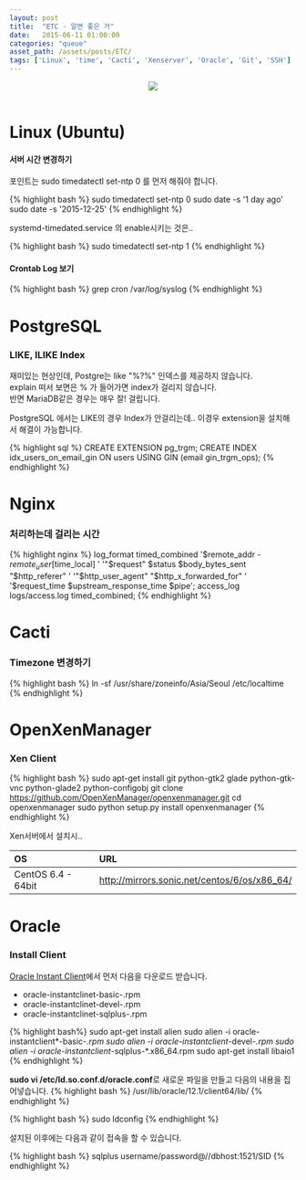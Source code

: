 ```yaml
---
layout: post
title:  "ETC - 알면 좋은 거"
date:   2015-06-11 01:00:00
categories: "queue"
asset_path: /assets/posts/ETC/
tags: ['Linux', 'time', 'Cacti', 'Xenserver', 'Oracle', 'Git', 'SSH']
---
```

<header>
    <img src="{{ page.asset_path }}power.jpg" class="img-responsive img-rounded">
</header>


# Linux (Ubuntu)

#### 서버 시간 변경하기

포인트는 sudo timedatectl set-ntp 0 를 먼저 해줘야 합니다.<br>

{% highlight bash %}
sudo timedatectl set-ntp 0
sudo date -s '1 day ago'
sudo date -s '2015-12-25'
{% endhighlight %}

systemd-timedated.service 의 enable시키는 것은.. 

{% highlight bash %}
sudo timedatectl set-ntp 1
{% endhighlight %}

#### Crontab Log 보기

{% highlight bash %}
grep cron /var/log/syslog
{% endhighlight %}


# PostgreSQL

### LIKE, ILIKE Index

재미있는 현상인데, Postgre는 like "%?%" 인덱스를 제공하지 않습니다. <br>
explain 떠서 보면은 % 가 들어가면 index가 걸리지 않습니다.<br>
반면 MariaDB같은 경우는 매우 잘! 걸립니다.

PostgreSQL 에서는 LIKE의 경우 Index가 안걸리는데.. 이경우 extension을 설치해서 해결이 가능합니다.

{% highlight sql %}
CREATE EXTENSION pg_trgm;
CREATE INDEX idx_users_on_email_gin ON users USING GIN (email gin_trgm_ops);
{% endhighlight %}


# Nginx

### 처리하는데 걸리는 시간

{% highlight nginx %}
log_format timed_combined '$remote_addr - $remote_user [$time_local] '
            '"$request" $status $body_bytes_sent "$http_referer" '
            '"$http_user_agent" "$http_x_forwarded_for" '
            '$request_time $upstream_response_time $pipe';
access_log logs/access.log timed_combined;
{% endhighlight %}

# Cacti

### Timezone 변경하기

{% highlight bash %}
ln -sf /usr/share/zoneinfo/Asia/Seoul /etc/localtime
{% endhighlight %}

# OpenXenManager

### Xen Client

{% highlight bash %}
sudo apt-get install git python-gtk2 glade python-gtk-vnc python-glade2 python-configobj
git clone https://github.com/OpenXenManager/openxenmanager.git
cd openxenmanager
sudo python setup.py install
openxenmanager
{% endhighlight %}

Xen서버에서 설치시.. 

| OS | URL |
|:---|:----|
| CentOS 6.4 - 64bit | http://mirrors.sonic.net/centos/6/os/x86_64/ |


# Oracle

### Install Client

[Oracle Instant Client]에서 먼저 다음을 다운로드 받습니다.

* oracle-instantclinet-basic-.rpm
* oracle-instantclinet-devel-.rpm
* oracle-instantclinet-sqlplus-.rpm

{% highlight bash%}
sudo apt-get install alien
sudo alien -i oracle-instantclient*-basic-*.rpm
sudo alien -i oracle-instantclient*-devel-*.rpm
sudo alien -i oracle-instantclient*-sqlplus-*.x86_64.rpm
sudo apt-get install libaio1
{% endhighlight %}

**sudo vi /etc/ld.so.conf.d/oracle.conf**로 새로운 파일을 만들고 다음의 내용을 집어넣습니다.
{% highlight bash %}
/usr/lib/oracle/12.1/client64/lib/
{% endhighlight %}

{% highlight bash %}
sudo ldconfig
{% endhighlight %}

설치된 이후에는 다음과 같이 접속을 할 수 있습니다.

{% highlight bash %}
sqlplus username/password@//dbhost:1521/SID
{% endhighlight %}

[Oracle Instant Client]: http://www.oracle.com/technetwork/database/features/instant-client/index-097480.html


